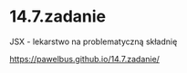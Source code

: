 # 14.7.zadanie
JSX - lekarstwo na problematyczną składnię

https://pawelbus.github.io/14.7.zadanie/
